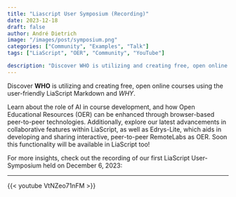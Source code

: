 ```yaml
---
title: "Liascript User Symposium (Recording)"
date: 2023-12-18
draft: false
author: André Dietrich
image: "/images/post/symposium.png"
categories: ["Community", "Examples", "Talk"]
tags: ["LiaScript", "OER", "Community", "YouTube"]

description: "Discover WHO is utilizing and creating free, open online courses using the user-friendly LiaScript Markdown and WHY. Learn about the role of AI in course development, and how Open Educational Resources (OER) can be enhanced through browser-based peer-to-peer technologies. Additionally, explore our latest advancements in collaborative features within LiaScript, as well as Edrys-Lite, which aids in developing and sharing interactive, peer-to-peer RemoteLabs as OER. Soon this functionality will be available in LiaScript too!"
---
```


Discover __WHO__ is utilizing and creating free, open online courses using the user-friendly LiaScript Markdown and _WHY_.

Learn about the role of AI in course development, and how Open Educational Resources (OER) can be enhanced through browser-based peer-to-peer technologies. Additionally, explore our latest advancements in collaborative features within LiaScript, as well as Edrys-Lite, which aids in developing and sharing interactive, peer-to-peer RemoteLabs as OER. Soon this functionality will be available in LiaScript too!

For more insights, check out the recording of our first LiaScript User-Symposium held on December 6, 2023:

---

{{< youtube VtNZeo71nFM >}}
